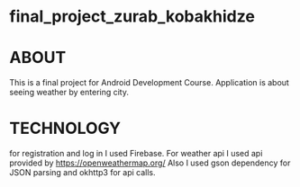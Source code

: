 # final_project_zurab_kobakhidze

# ABOUT

This is a final project for Android Development Course.
Application is about seeing weather by entering city.

# TECHNOLOGY

for registration and log in I used Firebase.
For weather api I used api provided by https://openweathermap.org/
Also I used gson dependency for JSON parsing and okhttp3 for api calls.
